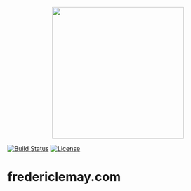 <p align="center"><img src="assets/img/logo.jpg" width="300"></p>

[![Build Status](https://travis-ci.org/flemay/fredericlemay-com.svg?branch=master)](https://travis-ci.org/flemay/fredericlemay-com)
[![License](https://img.shields.io/dub/l/vibe-d.svg)](LICENSE)

# fredericlemay.com


